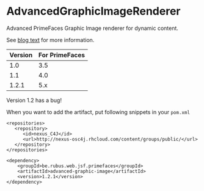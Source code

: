 AdvancedGraphicImageRenderer
============================

Advanced PrimeFaces Graphic Image renderer for dynamic content.

See [blog text](http://jsfcorner.blogspot.be/2012/11/advanced-primefaces-graphic-image.html) for more information.

Version | For PrimeFaces
-----------| -------------
1.0     | 3.5
1.1     | 4.0
1.2.1   | 5.x

Version 1.2 has a bug!

When you want to add the artifact, put following snippets in your `pom.xml`

    <repositories>
       <repository>
          <id>nexus_C4J</id>
          <url>http://nexus-osc4j.rhcloud.com/content/groups/public/</url>
       </repository>
    </repositories>

    <dependency>
        <groupId>be.rubus.web.jsf.primefaces</groupId>
        <artifactId>advanced-graphic-image</artifactId>
        <version>1.2.1</version>
    </dependency>
